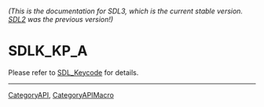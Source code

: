 ###### (This is the documentation for SDL3, which is the current stable version. [SDL2](https://wiki.libsdl.org/SDL2/) was the previous version!)
# SDLK_KP_A

Please refer to [SDL_Keycode](SDL_Keycode) for details.

----
[CategoryAPI](CategoryAPI), [CategoryAPIMacro](CategoryAPIMacro)

